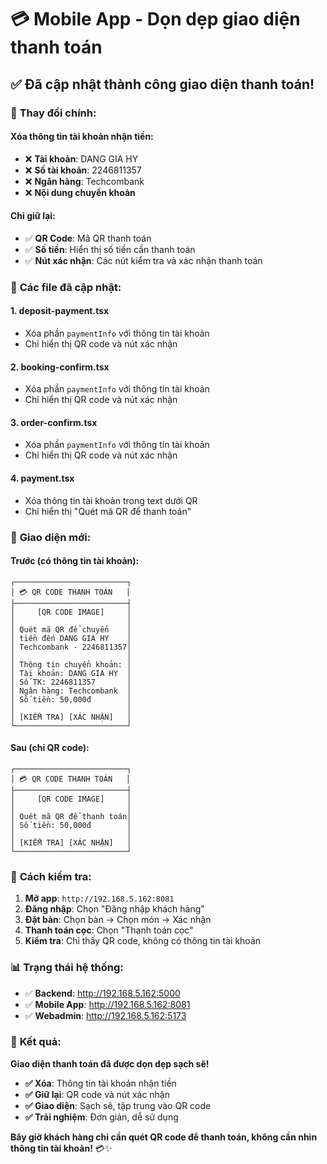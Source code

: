 # 💳 Mobile App - Dọn dẹp giao diện thanh toán

## ✅ **Đã cập nhật thành công giao diện thanh toán!**

### 🎯 **Thay đổi chính:**

#### **Xóa thông tin tài khoản nhận tiền:**
- ❌ **Tài khoản**: DANG GIA HY
- ❌ **Số tài khoản**: 2246811357  
- ❌ **Ngân hàng**: Techcombank
- ❌ **Nội dung chuyển khoản**

#### **Chỉ giữ lại:**
- ✅ **QR Code**: Mã QR thanh toán
- ✅ **Số tiền**: Hiển thị số tiền cần thanh toán
- ✅ **Nút xác nhận**: Các nút kiểm tra và xác nhận thanh toán

### 📱 **Các file đã cập nhật:**

#### **1. deposit-payment.tsx**
- Xóa phần `paymentInfo` với thông tin tài khoản
- Chỉ hiển thị QR code và nút xác nhận

#### **2. booking-confirm.tsx**  
- Xóa phần `paymentInfo` với thông tin tài khoản
- Chỉ hiển thị QR code và nút xác nhận

#### **3. order-confirm.tsx**
- Xóa phần `paymentInfo` với thông tin tài khoản
- Chỉ hiển thị QR code và nút xác nhận

#### **4. payment.tsx**
- Xóa thông tin tài khoản trong text dưới QR
- Chỉ hiển thị "Quét mã QR để thanh toán"

### 🎨 **Giao diện mới:**

#### **Trước (có thông tin tài khoản):**
```
┌─────────────────────────┐
│ 💳 QR CODE THANH TOÁN   │
├─────────────────────────┤
│     [QR CODE IMAGE]     │
│                         │
│ Quét mã QR để chuyển    │
│ tiền đến DANG GIA HY    │
│ Techcombank - 2246811357│
│                         │
│ Thông tin chuyển khoản: │
│ Tài khoản: DANG GIA HY  │
│ Số TK: 2246811357       │
│ Ngân hàng: Techcombank  │
│ Số tiền: 50,000đ        │
│                         │
│ [KIỂM TRA] [XÁC NHẬN]   │
└─────────────────────────┘
```

#### **Sau (chỉ QR code):**
```
┌─────────────────────────┐
│ 💳 QR CODE THANH TOÁN   │
├─────────────────────────┤
│     [QR CODE IMAGE]     │
│                         │
│ Quét mã QR để thanh toán│
│ Số tiền: 50,000đ        │
│                         │
│ [KIỂM TRA] [XÁC NHẬN]   │
└─────────────────────────┘
```

### 🚀 **Cách kiểm tra:**

1. **Mở app**: `http://192.168.5.162:8081`
2. **Đăng nhập**: Chọn "Đăng nhập khách hàng"
3. **Đặt bàn**: Chọn bàn → Chọn món → Xác nhận
4. **Thanh toán cọc**: Chọn "Thanh toán cọc"
5. **Kiểm tra**: Chỉ thấy QR code, không có thông tin tài khoản

### 📊 **Trạng thái hệ thống:**

- ✅ **Backend**: http://192.168.5.162:5000
- ✅ **Mobile App**: http://192.168.5.162:8081
- ✅ **Webadmin**: http://192.168.5.162:5173

### 🎉 **Kết quả:**

**Giao diện thanh toán đã được dọn dẹp sạch sẽ!**

- **✅ Xóa**: Thông tin tài khoản nhận tiền
- **✅ Giữ lại**: QR code và nút xác nhận
- **✅ Giao diện**: Sạch sẽ, tập trung vào QR code
- **✅ Trải nghiệm**: Đơn giản, dễ sử dụng

**Bây giờ khách hàng chỉ cần quét QR code để thanh toán, không cần nhìn thông tin tài khoản!** 💳✨
